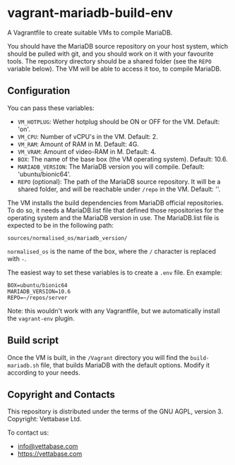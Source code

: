 # vagrant-mariadb-build-env

A Vagrantfile to create suitable VMs to compile MariaDB.

You should have the MariaDB source repository on your host system, which should be pulled
with git, and you should work on it with your favourite tools. The repository directory
should be a shared folder (see the `REPO` variable below). The VM will be able
to access it too, to compile MariaDB.


## Configuration

You can pass these variables:

* `VM_HOTPLUG`: Wether hotplug should be ON or OFF for the VM. Default: 'on'.
* `VM_CPU`: Number of vCPU's in the VM. Default: 2.
* `VM_RAM`: Amount of RAM in M. Default: 4G.
* `VM_VRAM`: Amount of video-RAM in M. Default: 4.
* `BOX`: The name of the base box (the VM operating system). Default: 10.6.
* `MARIADB_VERSION`: The MariaDB version you will compile. Default:
  'ubuntu/bionic64'.
* `REPO` (optional): The path of the MariaDB source repository. It will be a shared folder,
  and will be reachable under `/repo` in the VM. Default: ''.

The VM installs the build dependencies from MariaDB official repositories.
To do so, it needs a MariaDB.list file that defined those repositories for the operating
system and the MariaDB version in use.
The MariaDB.list file is expected to be in the following path:

```
sources/normalised_os/mariadb_version/
```

`normalised_os` is the name of the box, where the `/` character is replaced with `-`.

The easiest way to set these variables is to create a `.env` file. En example:

```
BOX=ubuntu/bionic64
MARIADB_VERSION=10.6
REPO=~/repos/server
```

Note: this wouldn't work with any Vagrantfile, but we automatically install
the `vagrant-env` plugin.


## Build script

Once the VM is built, in the `/Vagrant` directory you will find the `build-mariadb.sh` file,
that builds MariaDB with the default options. Modify it according to your needs.


## Copyright and Contacts

This repository is distributed under the terms of the GNU AGPL, version 3. Copyright: Vettabase Ltd.

To contact us:

- info@vettabase.com
- https://vettabase.com

